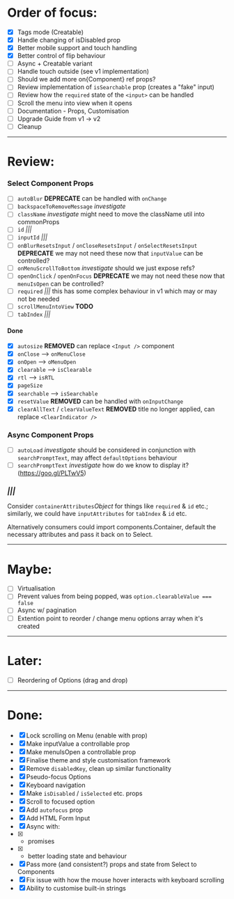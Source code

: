 # Order of focus:

* [x] Tags mode (Creatable)
* [x] Handle changing of isDisabled prop
* [x] Better mobile support and touch handling
* [x] Better control of flip behaviour
* [ ] Async + Creatable variant
* [ ] Handle touch outside (see v1 implementation)
* [ ] Should we add more on{Component} ref props?
* [ ] Review implementation of `isSearchable` prop (creates a "fake" input)
* [ ] Review how the `required` state of the `<input>` can be handled
* [ ] Scroll the menu into view when it opens
* [ ] Documentation - Props, Customisation
* [ ] Upgrade Guide from v1 -> v2
* [ ] Cleanup

---

# Review:

### Select Component Props

* [ ] `autoBlur` **DEPRECATE** can be handled with `onChange`
* [ ] `backspaceToRemoveMessage` _investigate_
* [ ] `className` _investigate_ might need to move the className util into commonProps
* [ ] `id` _|||_
* [ ] `inputId` _|||_
* [ ] `onBlurResetsInput` / `onCloseResetsInput` / `onSelectResetsInput` **DEPRECATE** we may not need these now that `inputValue` can be controlled?
* [ ] `onMenuScrollToBottom` _investigate_ should we just expose refs?
* [ ] `openOnClick` / `openOnFocus` **DEPRECATE** we may not need these now that `menuIsOpen` can be controlled?
* [ ] `required` _|||_ this has some complex behaviour in v1 which may or may not be needed
* [ ] `scrollMenuIntoView` **TODO**
* [ ] `tabIndex` _|||_

#### Done

* [x] `autosize` **REMOVED** can replace `<Input />` component
* [x] `onClose` --> `onMenuClose`
* [x] `onOpen` --> `oMenuOpen`
* [x] `clearable` --> `isClearable`
* [x] `rtl` --> `isRTL`
* [x] `pageSize`
* [x] `searchable` --> `isSearchable`
* [x] `resetValue` **REMOVED** can be handled with `onInputChange`
* [x] `clearAllText` / `clearValueText` **REMOVED** title no longer applied, can replace `<ClearIndicator />`

### Async Component Props

* [ ] `autoLoad` _investigate_ should be considered in conjunction with `searchPromptText`, may affect `defaultOptions` behaviour
* [ ] `searchPromptText` _investigate_ how do we know to display it? (https://goo.gl/PLTwV5)

### _|||_

Consider `containerAttributes`_Object_ for things like `required` & `id` etc.;
similarly, we could have `inputAttributes` for `tabIndex` & `id` etc.

Alternatively consumers could import components.Container, default the necessary
attributes and pass it back on to Select.

---

# Maybe:

* [ ] Virtualisation
* [ ] Prevent values from being popped, was `option.clearableValue === false`
* [ ] Async w/ pagination
* [ ] Extention point to reorder / change menu options array when it's created

---

# Later:

* [ ] Reordering of Options (drag and drop)

---

# Done:

* [x] Lock scrolling on Menu (enable with prop)
* [x] Make inputValue a controllable prop
* [x] Make menuIsOpen a controllable prop
* [x] Finalise theme and style customisation framework
* [x] Remove `disabledKey`, clean up similar functionality
* [x] Pseudo-focus Options
* [x] Keyboard navigation
* [x] Make `isDisabled` / `isSelected` etc. props
* [x] Scroll to focused option
* [x] Add `autofocus` prop
* [x] Add HTML Form Input
* [x] Async with:
* [x] * promises
* [x] * better loading state and behaviour
* [x] Pass more (and consistent?) props and state from Select to Components
* [x] Fix issue with how the mouse hover interacts with keyboard scrolling
* [x] Ability to customise built-in strings
